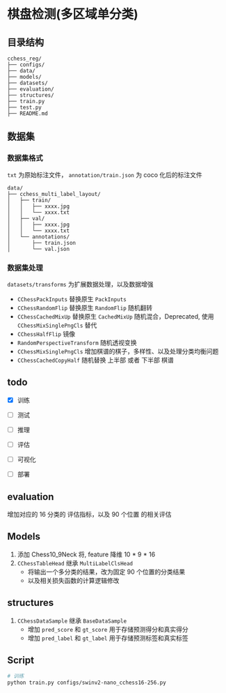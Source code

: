 # 棋盘检测(多区域单分类)



## 目录结构

```
cchess_reg/
├── configs/
├── data/
├── models/
├── datasets/
├── evaluation/
├── structures/
├── train.py
├── test.py
├── README.md
```



## 数据集


### 数据集格式

`txt` 为原始标注文件，
`annotation/train.json` 为 coco 化后的标注文件

```
data/
├── cchess_multi_label_layout/
│   ├── train/
│   │   ├── xxxx.jpg
│   │   └── xxxx.txt
│   ├── val/
│   │   ├── xxxx.jpg
│   │   └── xxxx.txt
│   └── annotations/
│       ├── train.json
│       └── val.json
```

### 数据集处理

`datasets/transforms` 为扩展数据处理，以及数据增强


- `CChessPackInputs` 替换原生 `PackInputs`
- `CChessRandomFlip` 替换原生 `RandomFlip` 随机翻转
- `CChessCachedMixUp` 替换原生 `CachedMixUp` 随机混合，Deprecated, 使用 `CChessMixSinglePngCls` 替代
- `CChessHalfFlip` 镜像
- `RandomPerspectiveTransform` 随机透视变换
- `CChessMixSinglePngCls` 增加棋谱的棋子，多样性、以及处理分类均衡问题
- `CChessCachedCopyHalf` 随机替换 上半部 或者 下半部 棋谱


## todo

- [x] 训练
- [ ] 测试
- [ ] 推理
- [ ] 评估
- [ ] 可视化
- [ ] 部署


## evaluation

增加对应的 16 分类的 评估指标，以及 90 个位置 的相关评估

## Models

1. 添加 Chess10_9Neck 将, feature 降维 10 * 9 * 16
2. `CChessTableHead` 继承 `MultiLabelClsHead`
   - 将输出一个多分类的结果，改为固定 90 个位置的分类结果
   - 以及相关损失函数的计算逻辑修改
  
## structures

1. `CChessDataSample` 继承 `BaseDataSample` 
   - 增加 `pred_score` 和 `gt_score` 用于存储预测得分和真实得分
   - 增加 `pred_label` 和 `gt_label` 用于存储预测标签和真实标签


## Script


```bash
# 训练
python train.py configs/swinv2-nano_cchess16-256.py

```
